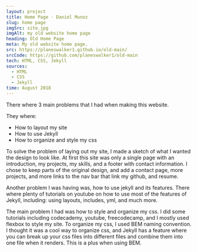 ```yaml
---
layout: project
title: Home Page · Daniel Munoz
slug: home page
imgSrc: site.jpg
imgAlt: my old website home page
heading: Old Home Page
meta: My old website home page.
src: https://planeswalker1.github.io/old-main/
srcCode: https://github.com/planeswalker1/old-main
tech: HTML, CSS, Jekyll
sources: 
  - HTML
  - CSS
  - Jekyll
time: August 2018
---
```


There where 3 main problems that I had when making this website.

They where:

* How to layout my site
* How to use Jekyll
* How to organize and style my css

To solve the problem of laying out my site, I made a sketch of what I wanted the design to look like. At first this site was only a single page with an introduction, my projects, my skills, and a footer with contact information. I chose to keep parts of the original design, and add a contact page, more projects, and more links to the nav bar that link my github, and resume.

Another problem I was having was, how to use jekyll and its features. There where plenty of tutorials on youtube on how to use most of the features of Jekyll, including: using layouts, includes, yml, and much more.

The main problem I had was how to style and organize my css. I did some tutorials including codecademy, youtube, freecodecamp, and I mostly used flexbox to style my site. To organize my css, I used BEM naming convention. I thought it was a cool way to organize css, and Jekyll has a feature where you can break up your css files into different files and combine them into one file when it renders. This is a plus when using BEM.